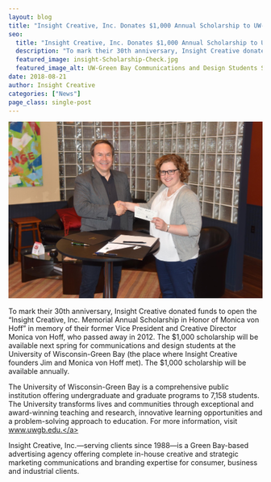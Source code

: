 ```yaml
---
layout: blog
title: "Insight Creative, Inc. Donates $1,000 Annual Scholarship to UW-Green Bay Communications and Design Students"
seo:
  title: "Insight Creative, Inc. Donates $1,000 Annual Scholarship to UW-Green Bay Communications and Design Students"
  description: "To mark their 30th anniversary, Insight Creative donated funds to open"
  featured_image: insight-Scholarship-Check.jpg
  featured_image_alt: UW-Green Bay Communications and Design Students Scholarship
date: 2018-08-21
author: Insight Creative
categories: ["News"]
page_class: single-post
---
```


![UW-Green Bay Communications and Design Students Scholarship](insight-Scholarship-Check.jpg)

To mark their 30th anniversary, Insight Creative donated funds to open the “Insight Creative, Inc. Memorial Annual Scholarship in Honor of Monica von Hoff” in memory of their former Vice President and Creative Director Monica von Hoff, who passed away in 2012. The $1,000 scholarship will be available next spring for communications and design students at the University of Wisconsin-Green Bay (the place where Insight Creative founders Jim and Monica von Hoff met). The $1,000 scholarship will be available annually.

The University of Wisconsin-Green Bay is a comprehensive public institution offering undergraduate and graduate programs to 7,158 students. The University transforms lives and communities through exceptional and award-winning teaching and research, innovative learning opportunities and a problem-solving approach to education. For more information, visit <a href='http://www.uwgb.edu/' target='_blank' rel='noopener'>www.uwgb.edu.</a>

Insight Creative, Inc.—serving clients since 1988—is a Green Bay-based advertising agency offering complete in-house creative and strategic marketing communications and branding expertise for consumer, business and industrial clients.
